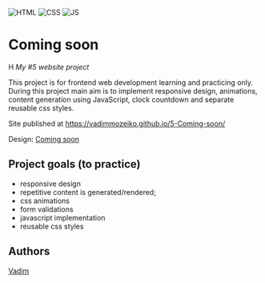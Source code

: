 ![HTML](https://img.shields.io/badge/code-HTML-brightgreen)
![CSS](https://img.shields.io/badge/code-CSS-green)
![JS](https://img.shields.io/badge/code-JS-orange)


# Coming soon
H
_My #5 website project_

This project is for frontend web development learning and practicing only. 
During this project main aim is to implement responsive design, animations, content generation using JavaScript, clock countdown and separate reusable css styles.

Site published at https://vadimmozeiko.github.io/5-Coming-soon/

Design: [Coming soon](https://cdn.discordapp.com/attachments/648536139677958156/651479019476221953/coming-soon-wide.png)

## Project goals (to practice)

-   responsive design
-   repetitive content is generated/rendered;
-   css animations
-   form validations
-   javascript implementation
-   reusable css styles

## Authors

[Vadim](https://github.com/vadimmozeiko)